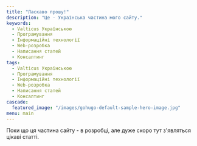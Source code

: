 ```yaml
---
title: "Ласкаво прошу!"
description: "Це - Українська частина мого сайту."
keywords:
  - Valticus Українською
  - Програмування
  - Інформаційні технології
  - Web-розробка
  - Написання статей
  - Консалтинг
tags:
  - Valticus Українською
  - Програмування
  - Інформаційні технології
  - Web-розробка
  - Написання статей
  - Консалтинг
cascade:
  featured_image: "/images/gohugo-default-sample-hero-image.jpg"
menu: main
---
```


Поки що ця частина сайту - в розробці, але дуже скоро тут з'являться цікаві статті.
